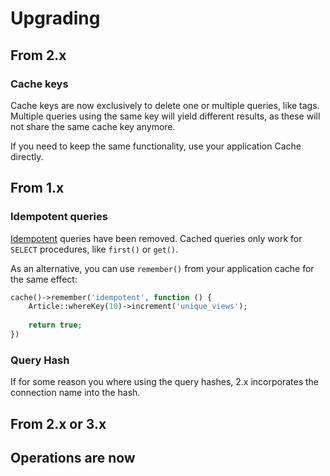 # Upgrading

## From 2.x

### Cache keys

Cache keys are now exclusively to delete one or multiple queries, like tags. Multiple queries using the same key will yield different results, as these will not share the same cache key anymore.

If you need to keep the same functionality, use your application Cache directly.

## From 1.x

### Idempotent queries

[Idempotent](https://en.wikipedia.org/wiki/Idempotence) queries have been removed. Cached queries only work for `SELECT` procedures, like `first()` or `get()`.

As an alternative, you can use `remember()` from your application cache for the same effect:

```php
cache()->remember('idempotent', function () {
    Article::whereKey(10)->increment('unique_views');
    
    return true;
})
```

### Query Hash

If for some reason you where using the query hashes, 2.x incorporates the connection name into the hash.

## From 2.x or 3.x

## Operations are now 